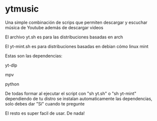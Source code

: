 # ytmusic
Una simple combinación de scrips que permiten descargar y escuchar música de Youtube además de descargar videos

El archivo yt.sh es para las distribuciones basadas en arch

El yt-mint.sh es para distribuciones basadas en debian cómo linux mint

Estas son las dependencias:

yt-dlp

mpv

python

De todas formar al ejecutar el script con "sh yt.sh" o "sh yt-mint" dependiendo de tu distro
se instalan automaticamente las dependencias, solo debes dar "Si" cuando te pregunte

El resto es super facil de usar. De nada!
